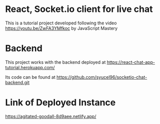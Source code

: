 # React, Socket.io client for live chat
This is a tutorial project developed following the video https://youtu.be/ZwFA3YMfkoc by JavaScript Mastery

# Backend
This project works with the backend deployed at https://react-chat-app-tutorial.herokuapp.com/

Its code can be found at https://github.com/syucel96/socketio-chat-backend.git

# Link of Deployed Instance
https://agitated-goodall-8d9aee.netlify.app/